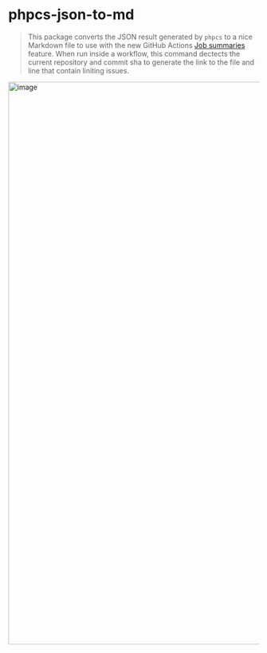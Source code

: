 # phpcs-json-to-md

> This package converts the JSON result generated by `phpcs` to a nice Markdown file to use with the new GitHub Actions [Job summaries](https://github.blog/2022-05-09-supercharging-github-actions-with-job-summaries/) feature.
> When run inside a workflow, this command dectects the current repository and commit sha to generate the link to the file and line that contain liniting issues.

<img width="1129" alt="image" src="https://user-images.githubusercontent.com/5423135/168460231-2192571c-a873-4f23-aedb-5e469216947c.png">
